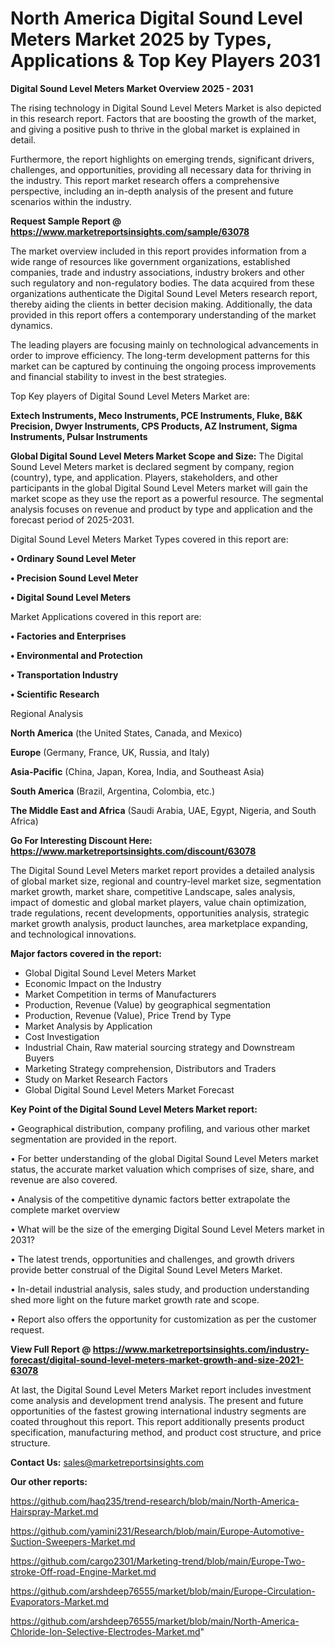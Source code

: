 # North America Digital Sound Level Meters Market 2025 by Types, Applications & Top Key Players 2031

<Strong> Digital Sound Level Meters Market Overview 2025 - 2031</strong>

The rising technology in Digital Sound Level Meters Market is also depicted in this research report. Factors that are boosting the growth of the market, and giving a positive push to thrive in the global market is explained in detail.

Furthermore, the report highlights on emerging trends, significant drivers, challenges, and opportunities, providing all necessary data for thriving in the industry. This report market research offers a comprehensive perspective, including an in-depth analysis of the present and future scenarios within the industry.

<strong>Request Sample Report @ <a href=https://www.marketreportsinsights.com/sample/63078>https://www.marketreportsinsights.com/sample/63078</a></strong>

The market overview included in this report provides information from a wide range of resources like government organizations, established companies, trade and industry associations, industry brokers and other such regulatory and non-regulatory bodies. The data acquired from these organizations authenticate the Digital Sound Level Meters research report, thereby aiding the clients in better decision making. Additionally, the data provided in this report offers a contemporary understanding of the market dynamics.

The leading players are focusing mainly on technological advancements in order to improve efficiency. The long-term development patterns for this market can be captured by continuing the ongoing process improvements and financial stability to invest in the best strategies.

Top Key players of Digital Sound Level Meters Market are:

<strong>Extech Instruments, Meco Instruments, PCE Instruments, Fluke, B&K Precision, Dwyer Instruments, CPS Products, AZ Instrument, Sigma Instruments, Pulsar Instruments</strong>

<strong><b>Global Digital Sound Level Meters Market Scope and Size:</b></strong>
The Digital Sound Level Meters market is declared segment by company, region (country), type, and application. Players, stakeholders, and other participants in the global Digital Sound Level Meters market will gain the market scope as they use the report as a powerful resource. The segmental analysis focuses on revenue and product by type and application and the forecast period of 2025-2031.

Digital Sound Level Meters Market Types covered in this report are:

<strong>• Ordinary Sound Level Meter

• Precision Sound Level Meter

• Digital Sound Level Meters</strong>

Market Applications covered in this report are:

<strong>• Factories and Enterprises

• Environmental and Protection

• Transportation Industry

• Scientific Research</strong> 

Regional Analysis

<strong>North America</strong> (the United States, Canada, and Mexico)

<strong>Europe</strong> (Germany, France, UK, Russia, and Italy)

<strong>Asia-Pacific</strong> (China, Japan, Korea, India, and Southeast Asia)

<strong>South America</strong> (Brazil, Argentina, Colombia, etc.)

<strong>The Middle East and Africa</strong> (Saudi Arabia, UAE, Egypt, Nigeria, and South Africa)

<strong>Go For Interesting Discount Here: <a href=https://www.marketreportsinsights.com/discount/63078>https://www.marketreportsinsights.com/discount/63078</a></strong>

The Digital Sound Level Meters market report provides a detailed analysis of global market size, regional and country-level market size, segmentation market growth, market share, competitive Landscape, sales analysis, impact of domestic and global market players, value chain optimization, trade regulations, recent developments, opportunities analysis, strategic market growth analysis, product launches, area marketplace expanding, and technological innovations.

<strong><b>Major factors covered in the report:</b></strong>
<ul>
  <li>Global Digital Sound Level Meters Market </li>
  <li>Economic Impact on the Industry</li>
  <li>Market Competition in terms of Manufacturers</li>
  <li>Production, Revenue (Value) by geographical segmentation</li>
  <li>Production, Revenue (Value), Price Trend by Type</li>
  <li>Market Analysis by Application</li>
  <li>Cost Investigation</li>
  <li>Industrial Chain, Raw material sourcing strategy and Downstream Buyers</li>
  <li>Marketing Strategy comprehension, Distributors and Traders</li>
  <li>Study on Market Research Factors</li>
  <li>Global Digital Sound Level Meters Market Forecast</li>
</ul>

<strong><b>Key Point of the Digital Sound Level Meters Market report:</b></strong>

• Geographical distribution, company profiling, and various other market segmentation are provided in the report.

• For better understanding of the global Digital Sound Level Meters market status, the accurate market valuation which comprises of size, share, and revenue are also covered.

• Analysis of the competitive dynamic factors better extrapolate the complete market overview

• What will be the size of the emerging Digital Sound Level Meters market in 2031?

• The latest trends, opportunities and challenges, and growth drivers provide better construal of the Digital Sound Level Meters Market.

• In-detail industrial analysis, sales study, and production understanding shed more light on the future market growth rate and scope.

• Report also offers the opportunity for customization as per the customer request.

<strong><b>View Full Report @ <a href=https://www.marketreportsinsights.com/industry-forecast/digital-sound-level-meters-market-growth-and-size-2021-63078>https://www.marketreportsinsights.com/industry-forecast/digital-sound-level-meters-market-growth-and-size-2021-63078</a></b></strong>


At last, the Digital Sound Level Meters Market report includes investment come analysis and development trend analysis. The present and future opportunities of the fastest growing international industry segments are coated throughout this report. This report additionally presents product specification, manufacturing method, and product cost structure, and price structure.

<strong>Contact Us:</strong>
sales@marketreportsinsights.com

<strong>Our other reports:</strong>

<a href=https://github.com/haq235/trend-research/blob/main/North-America-Hairspray-Market.md>https://github.com/haq235/trend-research/blob/main/North-America-Hairspray-Market.md</a>

<a href=https://github.com/yamini231/Research/blob/main/Europe-Automotive-Suction-Sweepers-Market.md>https://github.com/yamini231/Research/blob/main/Europe-Automotive-Suction-Sweepers-Market.md</a>

<a href=https://github.com/cargo2301/Marketing-trend/blob/main/Europe-Two-stroke-Off-road-Engine-Market.md>https://github.com/cargo2301/Marketing-trend/blob/main/Europe-Two-stroke-Off-road-Engine-Market.md</a>

<a href=https://github.com/arshdeep76555/market/blob/main/Europe-Circulation-Evaporators-Market.md>https://github.com/arshdeep76555/market/blob/main/Europe-Circulation-Evaporators-Market.md</a>

<a href=https://github.com/arshdeep76555/market/blob/main/North-America-Chloride-Ion-Selective-Electrodes-Market.md>https://github.com/arshdeep76555/market/blob/main/North-America-Chloride-Ion-Selective-Electrodes-Market.md</a>"
